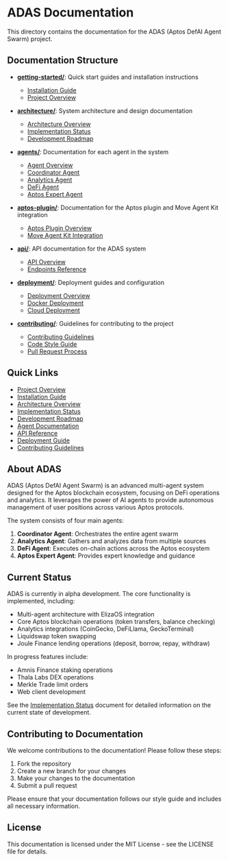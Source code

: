 # ADAS Documentation

This directory contains the documentation for the ADAS (Aptos DefAI Agent Swarm) project.

## Documentation Structure

- **[getting-started/](./getting-started/)**: Quick start guides and installation instructions
  - [Installation Guide](./getting-started/installation.md)
  - [Project Overview](./getting-started/overview.md)
  
- **[architecture/](./architecture/)**: System architecture and design documentation
  - [Architecture Overview](./architecture/overview.md)
  - [Implementation Status](./architecture/implementation-status.md)
  - [Development Roadmap](./architecture/roadmap.md)
  
- **[agents/](./agents/)**: Documentation for each agent in the system
  - [Agent Overview](./agents/README.md)
  - [Coordinator Agent](./agents/coordinator-agent.md)
  - [Analytics Agent](./agents/analytics-agent.md)
  - [DeFi Agent](./agents/defi-agent.md)
  - [Aptos Expert Agent](./agents/aptos-expert-agent.md)
  
- **[aptos-plugin/](./aptos-plugin/)**: Documentation for the Aptos plugin and Move Agent Kit integration
  - [Aptos Plugin Overview](./aptos-plugin/README.md)
  - [Move Agent Kit Integration](./aptos-plugin/move-agent-kit.md)
  
- **[api/](./api/)**: API documentation for the ADAS system
  - [API Overview](./api/README.md)
  - [Endpoints Reference](./api/endpoints.md)
  
- **[deployment/](./deployment/)**: Deployment guides and configuration
  - [Deployment Overview](./deployment/README.md)
  - [Docker Deployment](./deployment/docker.md)
  - [Cloud Deployment](./deployment/cloud.md)
  
- **[contributing/](./contributing/)**: Guidelines for contributing to the project
  - [Contributing Guidelines](./contributing/README.md)
  - [Code Style Guide](./contributing/code-style.md)
  - [Pull Request Process](./contributing/pull-requests.md)

## Quick Links

- [Project Overview](./getting-started/overview.md)
- [Installation Guide](./getting-started/installation.md)
- [Architecture Overview](./architecture/overview.md)
- [Implementation Status](./architecture/implementation-status.md)
- [Development Roadmap](./architecture/roadmap.md)
- [Agent Documentation](./agents/README.md)
- [API Reference](./api/README.md)
- [Deployment Guide](./deployment/README.md)
- [Contributing Guidelines](./contributing/README.md)

## About ADAS

ADAS (Aptos DefAI Agent Swarm) is an advanced multi-agent system designed for the Aptos blockchain ecosystem, focusing on DeFi operations and analytics. It leverages the power of AI agents to provide autonomous management of user positions across various Aptos protocols.

The system consists of four main agents:

1. **Coordinator Agent**: Orchestrates the entire agent swarm
2. **Analytics Agent**: Gathers and analyzes data from multiple sources
3. **DeFi Agent**: Executes on-chain actions across the Aptos ecosystem
4. **Aptos Expert Agent**: Provides expert knowledge and guidance

## Current Status

ADAS is currently in alpha development. The core functionality is implemented, including:

- Multi-agent architecture with ElizaOS integration
- Core Aptos blockchain operations (token transfers, balance checking)
- Analytics integrations (CoinGecko, DeFiLlama, GeckoTerminal)
- Liquidswap token swapping
- Joule Finance lending operations (deposit, borrow, repay, withdraw)

In progress features include:
- Amnis Finance staking operations
- Thala Labs DEX operations
- Merkle Trade limit orders
- Web client development

See the [Implementation Status](./architecture/implementation-status.md) document for detailed information on the current state of development.

## Contributing to Documentation

We welcome contributions to the documentation! Please follow these steps:

1. Fork the repository
2. Create a new branch for your changes
3. Make your changes to the documentation
4. Submit a pull request

Please ensure that your documentation follows our style guide and includes all necessary information.

## License

This documentation is licensed under the MIT License - see the LICENSE file for details. 